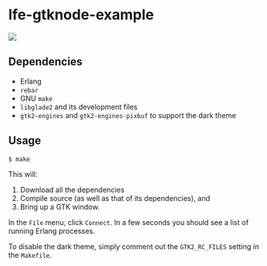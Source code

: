 # lfe-gtknode-example


[![][screenshot]][screenshot]

[screenshot]: resources/images/screenshot.png

## Dependencies

* Erlang
* ``rebar``
* GNU ``make``
* ``libglade2`` and its development files
* ``gtk2-engines`` and ``gtk2-engines-pixbuf`` to support the dark theme


## Usage

```bash
$ make
```

This will:

1. Download all the dependencies
1. Compile source (as well as that of its dependencies), and
1. Bring up a GTK window.

In the ``File`` menu, click ``Connect``. In a few seconds you should see a list of running Erlang processes.

To disable the dark theme, simply comment out the ``GTK2_RC_FILES`` setting in the ``Makefile``.
